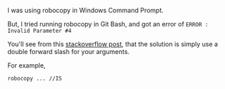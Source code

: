 I was using robocopy in Windows Command Prompt.

But, I tried running robocopy in Git Bash, and got an error of `ERROR : Invalid Parameter #4`

You'll see from this [stackoverflow post](https://stackoverflow.com/questions/39553151/robocopy-treats-options-as-files), that the solution is simply use a double forward slash for your arguments.

For example,
```
robocopy ... //IS
```
